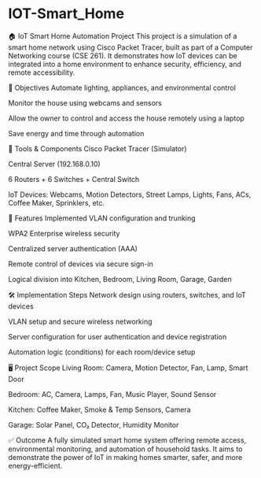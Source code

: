 # IOT-Smart_Home
🏠 IoT Smart Home Automation Project
This project is a simulation of a smart home network using Cisco Packet Tracer, built as part of a Computer Networking course (CSE 261). It demonstrates how IoT devices can be integrated into a home environment to enhance security, efficiency, and remote accessibility.

🎯 Objectives
Automate lighting, appliances, and environmental control

Monitor the house using webcams and sensors

Allow the owner to control and access the house remotely using a laptop

Save energy and time through automation

🔧 Tools & Components
Cisco Packet Tracer (Simulator)

Central Server (192.168.0.10)

6 Routers + 6 Switches + Central Switch

IoT Devices: Webcams, Motion Detectors, Street Lamps, Lights, Fans, ACs, Coffee Maker, Sprinklers, etc.

📡 Features Implemented
VLAN configuration and trunking

WPA2 Enterprise wireless security

Centralized server authentication (AAA)

Remote control of devices via secure sign-in

Logical division into Kitchen, Bedroom, Living Room, Garage, Garden

🛠 Implementation Steps
Network design using routers, switches, and IoT devices

VLAN setup and secure wireless networking

Server configuration for user authentication and device registration

Automation logic (conditions) for each room/device setup

🖥️ Project Scope
Living Room: Camera, Motion Detector, Fan, Lamp, Smart Door

Bedroom: AC, Camera, Lamps, Fan, Music Player, Sound Sensor

Kitchen: Coffee Maker, Smoke & Temp Sensors, Camera

Garage: Solar Panel, CO₂ Detector, Humidity Monitor

✅ Outcome
A fully simulated smart home system offering remote access, environmental monitoring, and automation of household tasks. It aims to demonstrate the power of IoT in making homes smarter, safer, and more energy-efficient.
